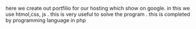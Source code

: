 here we create out portfilio for our hosting which show on google.
in this we use htmol,css, js .
this is very useful to solve the program .
this is completed by programming language in php 


